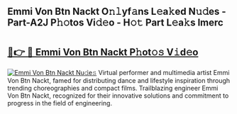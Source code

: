 ## Emmi Von Btn Nackt O𝚗𝚕yf𝚊ns L𝚎a𝚔ed N𝚞𝚍es - Part-A2J P𝚑𝚘tos Vi𝚍𝚎o - H𝚘𝚝 Part L𝚎a𝚔s lmerc

# <h2><a href="http://kfa9nm.oniu.top/?m=Emmi+Von+Btn+Nackt">🔗👉 🔴 Emmi Von Btn Nackt P𝚑ot𝚘𝚜 V𝚒d𝚎o</a></h2>

[![Emmi Von Btn Nackt Nu𝚍e𝚜](https://i.imgur.com/0qMVB7G.gif)](http://kfa9nm.oniu.top/?m=Emmi+Von+Btn+Nackt)
Virtual performer and multimedia artist Emmi Von Btn Nackt, famed for distributing dance and lifestyle inspiration through trending choreographies and compact films. Trailblazing engineer Emmi Von Btn Nackt, recognized for their innovative solutions and commitment to progress in the field of engineering.  
